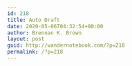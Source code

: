 ```yaml
---
id: 218
title: Auto Draft
date: 2020-05-06T04:32:54+00:00
author: Brennan K. Brown
layout: post
guid: http://wandernotebook.com/?p=218
permalink: /?p=218
---
```

